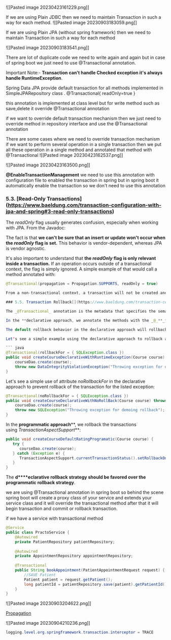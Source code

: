 ![[Pasted image 20230423161229.png]]

If we are using Plain JDBC then we need to maintain Transaction in such a way for each method.
![[Pasted image 20230903183059.png]]

If we are using Plain JPA (without spring framework) then we need to maintain Transaction in such a way for each method

![[Pasted image 20230903183541.png]]

There are lot of duplicate code we need to write again and again but in case of spring boot we just need to use @Transactional annotation.

Important Note:-
**Transaction can't handle Checked exception it's always handle RuntimeException**.


Spring Data JPA provide default transaction for all methods implemented in SimpleJPARepository class  .
@Transactional{
readOnly=true
}

this annotation is implemented at class level but for write method such as save,delete it override @Transactional annotation

if we want to override default transaction mechanism then we just need to override method in  repository interface  and use the @Transactional annotation


There are some cases where we need to override transaction mechanism  
if we want to perform several operation in a single transaction then we put all these operation in a single method and annotated that method with @Transactional
![[Pasted image 20230423162537.png]]

![[Pasted image 20230423163500.png]]

**@EnableTransactionManagement**   we need to use this annotation with configuration file to enabled the transaction in spring but in spring boot it automatically enable the transaction so we don't need to use this annotation

### **5.3. [Read-Only Transactions]**(https://www.baeldung.com/transaction-configuration-with-jpa-and-spring#3-read-only-transactions)


The _readOnly_ flag usually generates confusion, especially when working with JPA. From the Javadoc:

The fact is that **we can't be sure that an insert or update won't occur when the _readOnly_ flag is set.** This behavior is vendor-dependent, whereas JPA is vendor agnostic. 

It's also important to understand that **the _readOnly_ flag is only relevant inside a transaction.** If an operation occurs outside of a transactional context, the flag is simply ignored. A simple example of that would call a method annotated with:

```java
@Transactional(propagation = Propagation.SUPPORTS, readOnly = true)

From a non-transactional context, a transaction will not be created and the _readOnly_ flag will be ignored.

### 5.5. Transaction Rollback[](https://www.baeldung.com/transaction-configuration-with-jpa-and-spring#5-transaction-rollback)

The _@Transactional_ annotation is the metadata that specifies the semantics of the transactions on a method. We have two ways to rollback a transaction: declarative and programmatic.

In the **declarative approach, we annotate the methods with the _@_**_**Transactional**_ **annotation**. The _@Transactional_ annotation makes use of the attributes _rollbackFor_ or _rollbackForClassName_ to rollback the transactions, and the attributes _noRollbackFor_ or _noRollbackForClassName_ to avoid rollback on listed exceptions.

The default rollback behavior in the declarative approach will rollback on runtime exceptions.

Let's see a simple example using the declarative approach to rollback a transaction for runtime exceptions or errors:

``` java
@Transactional(rollbackFor = { SQLException.class })
public void createCourseDeclarativeWithRuntimeException(Course course) {
    courseDao.create(course);
    throw new DataIntegrityViolationException("Throwing exception for demoing Rollback!!!");
}
```

Let's see a simple use of attribute _noRollbackFor_ in the declarative approach to prevent rollback of the transaction for the listed exception:
``` java
@Transactional(noRollbackFor = { SQLException.class })
public void createCourseDeclarativeWithNoRollBack(Course course) throws SQLException {
    courseDao.create(course);
    throw new SQLException("Throwing exception for demoing rollback");
}
```
 
 In the **programmatic approach****, we rollback the transactions using _TransactionAspectSupport_**:
 ``` java
 public void createCourseDefaultRatingProgramatic(Course course) {
    try {
       courseDao.create(course);
    } catch (Exception e) {
       TransactionAspectSupport.currentTransactionStatus().setRollbackOnly();
    }
}
```

The **d****eclarative rollback strategy should be favored over the programmatic rollback strategy**.


we are using @Transactional annotation in spring boot so behind the scene spring boot will create a proxy class of your service and extends your service class and it will override the  transactional method after that it will begin transaction and commit or rollback transaction.

if we have a service with transactional method
```Java
@Service  
public class PractoService {  
    @Autowired  
    private PatientRepository patientRepository;  
  
    @Autowired  
    private AppointmentRepository appointmentRepository;  
  
    @Transactional  
    public String bookAppointment(PatientAppointmentRequest request) {  
        //SAVE Patient  
        Patient patient = request.getPatient();  
        long patientId = patientRepository.save(patient).getPatientId();
    }
}
```

![[Pasted image 20230903204622.png]]

[Propagation](https://www.javainuse.com/spring/boot-transaction-propagation)

![[Pasted image 20230904210236.png]]

```Java
logging.level.org.springframework.transaction.interceptor = TRACE
```
